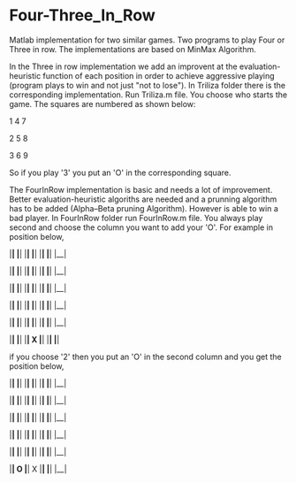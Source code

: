 # Four-Three_In_Row

Matlab implementation for two similar games. Two programs to play Four or Three in row. The implementations are based on MinMax Algorithm. 

In the Three in row implementation we add an improvent at the evaluation-heuristic function of each position in order to achieve aggressive playing (program plays to win and not just "not to lose"). In Triliza folder there is the corresponding implementation. Run Triliza.m file. You choose who starts the game. The squares are numbered as shown below:

1   4   7

2   5   8

3   6   9

So if you play '3' you put an 'O' in the corresponding square. 


The FourInRow implementation is basic and needs a lot of improvement. Better evaluation-heuristic algoriths are needed and a prunning algorithm has to be added (Alpha–Beta pruning Algorithm). However is able to win a bad player. In FourInRow folder run FourInRow.m file. You always play second and choose the column you want to add your 'O'. For example in position below,

|__|     |__|     |__|     |__|     |__|     |__|     |__|	

|__|     |__|     |__|     |__|     |__|     |__|     |__|

|__|     |__|     |__|     |__|     |__|     |__|     |__|

|__|     |__|     |__|     |__|     |__|     |__|     |__|

|__|     |__|     |__|     |__|     |__|     |__|     |__|

|__|     |__|     |__|       X      |__|     |__|     |__|


if you choose '2' then you put an 'O' in the second column and you get the position below,

|__|     |__|     |__|     |__|     |__|     |__|     |__|	

|__|     |__|     |__|     |__|     |__|     |__|     |__|

|__|     |__|     |__|     |__|     |__|     |__|     |__|

|__|     |__|     |__|     |__|     |__|     |__|     |__|

|__|     |__|     |__|     |__|     |__|     |__|     |__|

|__|      O       |__|       X      |__|     |__|     |__|
